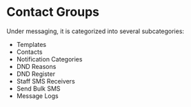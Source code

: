 # Contact Groups
Under messaging, it is categorized into several subcategories:

- Templates
- Contacts
- Notification Categories
- DND Reasons
- DND Register
- Staff SMS Receivers
- Send Bulk SMS
- Message Logs
